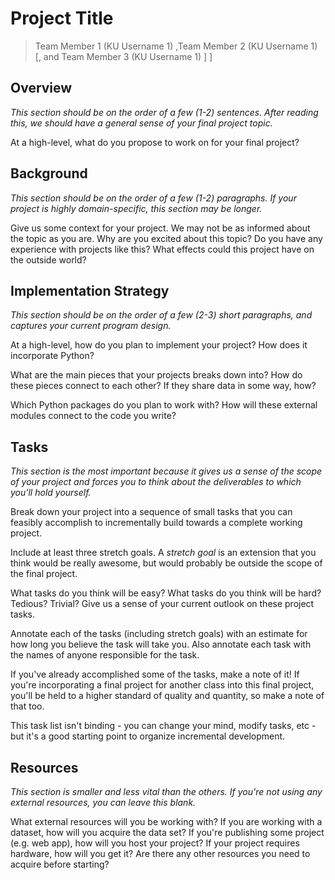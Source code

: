 # Project Title

> Team Member 1 (KU Username 1) ,Team Member 2 (KU Username 1) [, and Team Member 3 (KU Username 1) ] ]

## Overview

_This section should be on the order of a few (1-2) sentences. After reading this, we should have a general sense of your final project topic._

At a high-level, what do you propose to work on for your final project?

## Background

_This section should be on the order of a few (1-2) paragraphs. If your project is highly domain-specific, this section may be longer._

Give us some context for your project. We may not be as informed about the topic as you are. Why are you excited about this topic? Do you have any experience with projects like this? What effects could this project have on the outside world?

## Implementation Strategy

_This section should be on the order of a few (2-3) short paragraphs, and captures your current program design._

At a high-level, how do you plan to implement your project? How does it incorporate Python?

What are the main pieces that your projects breaks down into?
How do these pieces connect to each other? If they share data in some way, how?

Which Python packages do you plan to work with? How will these external modules connect to the code you write?

## Tasks

_This section is the most important because it gives us a sense of the scope of your project and forces you to think about the deliverables to which you'll hold yourself._

Break down your project into a sequence of small tasks that you can feasibly accomplish to incrementally build towards a complete working project.

Include at least three stretch goals. A _stretch goal_ is an extension that you think would be really awesome, but would probably be outside the scope of the final project.

What tasks do you think will be easy? What tasks do you think will be hard? Tedious? Trivial? Give us a sense of your current outlook on these project tasks.

Annotate each of the tasks (including stretch goals) with an estimate for how long you believe the task will take you. Also annotate each task with the names of anyone responsible for the task.

If you've already accomplished some of the tasks, make a note of it! If you're incorporating a final project for another class into this final project, you'll be held to a higher standard of quality and quantity, so make a note of that too.

This task list isn't binding - you can change your mind, modify tasks, etc - but it's a good starting point to organize incremental development.

## Resources

_This section is smaller and less vital than the others. If you're not using any external resources, you can leave this blank._

What external resources will you be working with? If you are working with a dataset, how will you acquire the data set? If you're publishing some project (e.g. web app), how will you host your project? If your project requires hardware, how will you get it? Are there any other resources you need to acquire before starting?
